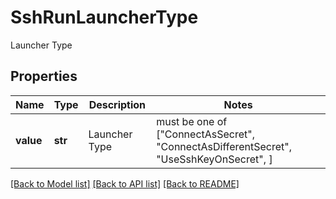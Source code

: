 # SshRunLauncherType

Launcher Type

## Properties
Name | Type | Description | Notes
------------ | ------------- | ------------- | -------------
**value** | **str** | Launcher Type |  must be one of ["ConnectAsSecret", "ConnectAsDifferentSecret", "UseSshKeyOnSecret", ]

[[Back to Model list]](../README.md#documentation-for-models) [[Back to API list]](../README.md#documentation-for-api-endpoints) [[Back to README]](../README.md)


